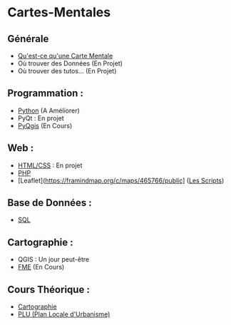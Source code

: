 # Cartes-Mentales

## Générale
* [Qu'est-ce qu'une Carte Mentale](https://framindmap.org/c/maps/472369/public)
* Où trouver des Données (En Projet)
* Où trouver des tutos... (En Projet)

## Programmation :
* [Python](https://framindmap.org/c/maps/458056/public) (A Améliorer)
* PyQt : En projet
* [PyQgis](https://framindmap.org/c/maps/458028/public) (En Cours)

## Web :
* [HTML/CSS]() : En projet
* [PHP](https://framindmap.org/c/maps/472759/public)
* [Leaflet](https://framindmap.org/c/maps/465766/public] ([Les Scripts](https://github.com/YlrahcPlay/Leaflet))

## Base de Données :
* [SQL](https://framindmap.org/c/maps/458029/public)

## Cartographie :
* QGIS : Un jour peut-être
* [FME](https://framindmap.org/c/maps/466893/public) (En Cours)


## Cours Théorique :
* [Cartographie](https://framindmap.org/c/maps/491621/public)
* [PLU (Plan Locale d'Urbanisme)](https://framindmap.org/c/maps/469105/public)
